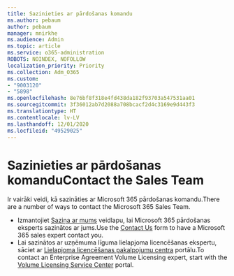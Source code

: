 ```yaml
---
title: Sazinieties ar pārdošanas komandu
ms.author: pebaum
author: pebaum
manager: mnirkhe
ms.audience: Admin
ms.topic: article
ms.service: o365-administration
ROBOTS: NOINDEX, NOFOLLOW
localization_priority: Priority
ms.collection: Adm_O365
ms.custom:
- "9003120"
- "5898"
ms.openlocfilehash: 8e76bf8f318e4fd438da182f93703a547531aa01
ms.sourcegitcommit: 3f36012ab7d2088a708bcacf2d4c3169e9d443f3
ms.translationtype: HT
ms.contentlocale: lv-LV
ms.lasthandoff: 12/01/2020
ms.locfileid: "49529025"
---
```

# <a name="contact-the-sales-team"></a><span data-ttu-id="ff548-102">Sazinieties ar pārdošanas komandu</span><span class="sxs-lookup"><span data-stu-id="ff548-102">Contact the Sales Team</span></span>

<span data-ttu-id="ff548-103">Ir vairāki veidi, kā sazināties ar Microsoft 365 pārdošanas komandu.</span><span class="sxs-lookup"><span data-stu-id="ff548-103">There are a number of ways to contact the Microsoft 365 Sales Team.</span></span>

- <span data-ttu-id="ff548-104">Izmantojiet  [Saziņa ar mums](https://go.microsoft.com/fwlink/p/?LinkId=518644&clcid=0x0409) veidlapu, lai Microsoft 365 pārdošanas eksperts sazinātos ar jums.</span><span class="sxs-lookup"><span data-stu-id="ff548-104">Use the  [Contact Us](https://go.microsoft.com/fwlink/p/?LinkId=518644&clcid=0x0409)  form to have a Microsoft 365 sales expert contact you.</span></span>
- <span data-ttu-id="ff548-105">Lai sazinātos ar uzņēmuma līguma lielapjoma licencēšanas ekspertu, sāciet ar  [Lielapjoma licencēšanas pakalpojumu centra](https://go.microsoft.com/fwlink/p/?LinkId=329762) portālu.</span><span class="sxs-lookup"><span data-stu-id="ff548-105">To contact an Enterprise Agreement Volume Licensing expert, start with the  [Volume Licensing Service Center](https://go.microsoft.com/fwlink/p/?LinkId=329762) portal.</span></span>
